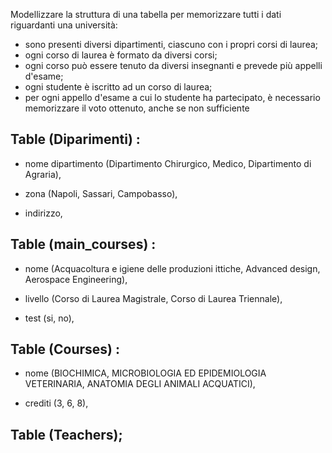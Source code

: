 Modellizzare la struttura di una tabella per memorizzare tutti i dati riguardanti una università:
- sono presenti diversi dipartimenti, ciascuno con i propri corsi di laurea;
- ogni corso di laurea è formato da diversi corsi;
- ogni corso può essere tenuto da diversi insegnanti e prevede più appelli d'esame;
- ogni studente è iscritto ad un corso di laurea;
- per ogni appello d'esame a cui lo studente ha partecipato, è necessario memorizzare il voto ottenuto, anche se non sufficiente


## Table (Diparimenti) :

- nome dipartimento (Dipartimento Chirurgico, Medico, Dipartimento di Agraria),

- zona (Napoli, Sassari, Campobasso),

- indirizzo,

<!--  -->

## Table (main_courses) :

- nome (Acquacoltura e igiene delle produzioni ittiche, Advanced design, Aerospace Engineering),

- livello (Corso di Laurea Magistrale, Corso di Laurea Triennale),

- test (si, no),


## Table (Courses) :

- nome (BIOCHIMICA, MICROBIOLOGIA ED EPIDEMIOLOGIA VETERINARIA,  ANATOMIA DEGLI ANIMALI ACQUATICI),

- crediti (3, 6, 8),
<!--  -->


## Table (Teachers);
